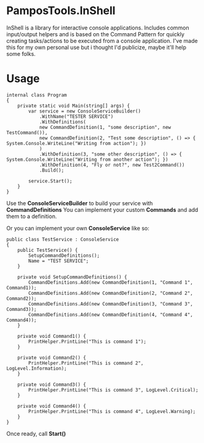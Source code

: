# PamposTools.InShell

InShell is a library for interactive console applications. Includes common input/output helpers and is based on the Command Pattern for quickly creating tasks/actions to be executed from a console application.
I've made this for my own personal use but i thought I'd publicize, maybe it'll help some folks.


# Usage

    internal class Program
    {
        private static void Main(string[] args) {
            var service = new ConsoleServiceBuilder()
                .WithName("TESTER SERVICE")
                .WithDefinitions(
                new CommandDefinition(1, "some description", new TestCommand()),
                new CommandDefinition(2, "Test some description", () => { System.Console.WriteLine("Writing from action"); })
                )
                .WithDefinition(3, "some other description", () => { System.Console.WriteLine("Writing from another action"); })
                .WithDefinition(4, "Fly or not?", new Test2Command())
                .Build();

            service.Start();
        }
    }

Use the **ConsoleServiceBuilder** to build your service with **CommandDefinitions**
You can implement your custom **Commands** and add them to a definition.

Or you can implement your own **ConsoleService** like so:

	public class TestService : ConsoleService
	{
		public TestService() {
			SetupCommandDefinitions();
			Name = "TEST SERVICE";
		}

		private void SetupCommandDefinitions() {
			CommandDefinitions.Add(new CommandDefinition(1, "Command 1", Command1));
			CommandDefinitions.Add(new CommandDefinition(2, "Command 2", Command2));
			CommandDefinitions.Add(new CommandDefinition(3, "Command 3", Command3));
			CommandDefinitions.Add(new CommandDefinition(4, "Command 4", Command4));
		}

		private void Command1() {
			PrintHelper.PrintLine("This is command 1");
		}

		private void Command2() {
			PrintHelper.PrintLine("This is command 2", LogLevel.Information);
		}

		private void Command3() {
			PrintHelper.PrintLine("This is command 3", LogLevel.Critical);
		}

		private void Command4() {
			PrintHelper.PrintLine("This is command 4", LogLevel.Warning);
		}
	}

Once ready, call **Start()**

